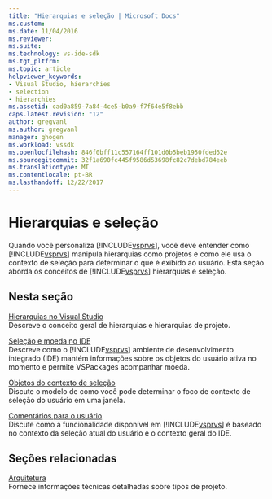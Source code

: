 ```yaml
---
title: "Hierarquias e seleção | Microsoft Docs"
ms.custom: 
ms.date: 11/04/2016
ms.reviewer: 
ms.suite: 
ms.technology: vs-ide-sdk
ms.tgt_pltfrm: 
ms.topic: article
helpviewer_keywords:
- Visual Studio, hierarchies
- selection
- hierarchies
ms.assetid: cad0a859-7a84-4ce5-b0a9-f7f64e5f8ebb
caps.latest.revision: "12"
author: gregvanl
ms.author: gregvanl
manager: ghogen
ms.workload: vssdk
ms.openlocfilehash: 846f0bff11c557164ff101d0b5beb1950fded62e
ms.sourcegitcommit: 32f1a690fc445f9586d53698fc82c7debd784eeb
ms.translationtype: MT
ms.contentlocale: pt-BR
ms.lasthandoff: 12/22/2017
---
```

# <a name="hierarchies-and-selection"></a>Hierarquias e seleção
Quando você personaliza [!INCLUDE[vsprvs](../../code-quality/includes/vsprvs_md.md)], você deve entender como [!INCLUDE[vsprvs](../../code-quality/includes/vsprvs_md.md)] manipula hierarquias como projetos e como ele usa o contexto de seleção para determinar o que é exibido ao usuário. Esta seção aborda os conceitos de [!INCLUDE[vsprvs](../../code-quality/includes/vsprvs_md.md)] hierarquias e seleção.  
  
## <a name="in-this-section"></a>Nesta seção  
 [Hierarquias no Visual Studio](../../extensibility/internals/hierarchies-in-visual-studio.md)  
 Descreve o conceito geral de hierarquias e hierarquias de projeto.  
  
 [Seleção e moeda no IDE](../../extensibility/internals/selection-and-currency-in-the-ide.md)  
 Descreve como o [!INCLUDE[vsprvs](../../code-quality/includes/vsprvs_md.md)] ambiente de desenvolvimento integrado (IDE) mantém informações sobre os objetos do usuário ativa no momento e permite VSPackages acompanhar moeda.  
  
 [Objetos do contexto de seleção](../../extensibility/internals/selection-context-objects.md)  
 Discute o modelo de como você pode determinar o foco de contexto de seleção do usuário em uma janela.  
  
 [Comentários para o usuário](../../extensibility/internals/feedback-to-the-user.md)  
 Discute como a funcionalidade disponível em [!INCLUDE[vsprvs](../../code-quality/includes/vsprvs_md.md)] é baseado no contexto da seleção atual do usuário e o contexto geral do IDE.  
  
## <a name="related-sections"></a>Seções relacionadas  
 [Arquitetura](../../extensibility/internals/project-types-architecture.md)  
 Fornece informações técnicas detalhadas sobre tipos de projeto.